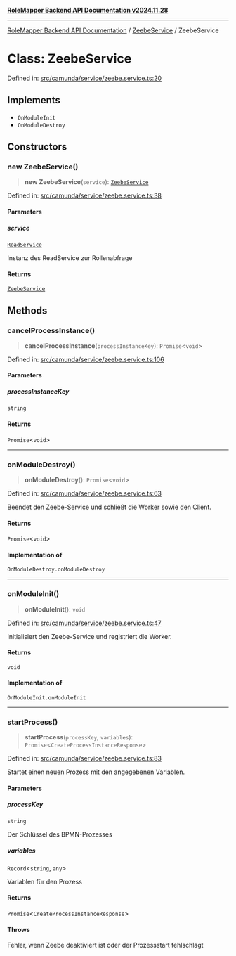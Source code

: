 [**RoleMapper Backend API Documentation v2024.11.28**](../../README.md)

***

[RoleMapper Backend API Documentation](../../modules.md) / [ZeebeService](../README.md) / ZeebeService

# Class: ZeebeService

Defined in: [src/camunda/service/zeebe.service.ts:20](https://github.com/FlowCraft-AG/RoleMapper/blob/64577d705cc4c579b4cd41d48895a5fa1f3b9249/backend/src/camunda/service/zeebe.service.ts#L20)

## Implements

- `OnModuleInit`
- `OnModuleDestroy`

## Constructors

### new ZeebeService()

> **new ZeebeService**(`service`): [`ZeebeService`](ZeebeService.md)

Defined in: [src/camunda/service/zeebe.service.ts:38](https://github.com/FlowCraft-AG/RoleMapper/blob/64577d705cc4c579b4cd41d48895a5fa1f3b9249/backend/src/camunda/service/zeebe.service.ts#L38)

#### Parameters

##### service

[`ReadService`](../../role-mapper/service/read.service/classes/ReadService.md)

Instanz des ReadService zur Rollenabfrage

#### Returns

[`ZeebeService`](ZeebeService.md)

## Methods

### cancelProcessInstance()

> **cancelProcessInstance**(`processInstanceKey`): `Promise`\<`void`\>

Defined in: [src/camunda/service/zeebe.service.ts:106](https://github.com/FlowCraft-AG/RoleMapper/blob/64577d705cc4c579b4cd41d48895a5fa1f3b9249/backend/src/camunda/service/zeebe.service.ts#L106)

#### Parameters

##### processInstanceKey

`string`

#### Returns

`Promise`\<`void`\>

***

### onModuleDestroy()

> **onModuleDestroy**(): `Promise`\<`void`\>

Defined in: [src/camunda/service/zeebe.service.ts:63](https://github.com/FlowCraft-AG/RoleMapper/blob/64577d705cc4c579b4cd41d48895a5fa1f3b9249/backend/src/camunda/service/zeebe.service.ts#L63)

Beendet den Zeebe-Service und schließt die Worker sowie den Client.

#### Returns

`Promise`\<`void`\>

#### Implementation of

`OnModuleDestroy.onModuleDestroy`

***

### onModuleInit()

> **onModuleInit**(): `void`

Defined in: [src/camunda/service/zeebe.service.ts:47](https://github.com/FlowCraft-AG/RoleMapper/blob/64577d705cc4c579b4cd41d48895a5fa1f3b9249/backend/src/camunda/service/zeebe.service.ts#L47)

Initialisiert den Zeebe-Service und registriert die Worker.

#### Returns

`void`

#### Implementation of

`OnModuleInit.onModuleInit`

***

### startProcess()

> **startProcess**(`processKey`, `variables`): `Promise`\<`CreateProcessInstanceResponse`\>

Defined in: [src/camunda/service/zeebe.service.ts:83](https://github.com/FlowCraft-AG/RoleMapper/blob/64577d705cc4c579b4cd41d48895a5fa1f3b9249/backend/src/camunda/service/zeebe.service.ts#L83)

Startet einen neuen Prozess mit den angegebenen Variablen.

#### Parameters

##### processKey

`string`

Der Schlüssel des BPMN-Prozesses

##### variables

`Record`\<`string`, `any`\>

Variablen für den Prozess

#### Returns

`Promise`\<`CreateProcessInstanceResponse`\>

#### Throws

Fehler, wenn Zeebe deaktiviert ist oder der Prozessstart fehlschlägt

